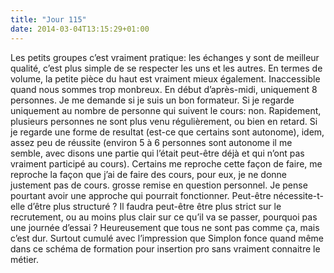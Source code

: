 ```yaml
---
title: "Jour 115"
date: 2014-03-04T13:15:29+01:00
---
```


Les petits groupes c’est vraiment pratique: les échanges y sont de
meilleur qualité, c’est plus simple de se respecter les uns et les
autres. En termes de volume, la petite pièce du haut est vraiment mieux
également. Inaccessible quand nous sommes trop monbreux. En début
d’après-midi, uniquement 8 personnes. Je me demande si je suis un bon
formateur. Si je regarde uniquement au nombre de personne qui suivent le
cours: non. Rapidement, plusieurs personnes ne sont plus venu
régulièrement, ou bien en retard. Si je regarde une forme de resultat
(est-ce que certains sont autonome), idem, assez peu de réussite
(environ 5 à 6 personnes sont autonome il me semble, avec disons une
partie qui l’était peut-être déjà et qui n’ont pas vraiment participé au
cours). Certains me reproche cette façon de faire, me reproche la façon
que j’ai de faire des cours, pour eux, je ne donne justement pas de
cours. grosse remise en question personnel. Je pense pourtant avoir une
approche qui pourrait fonctionner. Peut-être nécessite-t-elle d’être
plus structuré ? Il faudra peut-être être plus strict sur le
recrutement, ou au moins plus clair sur ce qu’il va se passer, pourquoi
pas une journée d’essai ? Heureusement que tous ne sont pas comme ça,
mais c’est dur. Surtout cumulé avec l’impression que Simplon fonce quand
même dans ce schéma de formation pour insertion pro sans vraiment
connaitre le métier.


